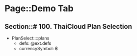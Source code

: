 # Page::Demo Tab

## Section::# 100. ThaiCloud Plan Selection

- PlanSelect::::plans
	- defs: @ext.defs
	- currencySymbol: ฿
